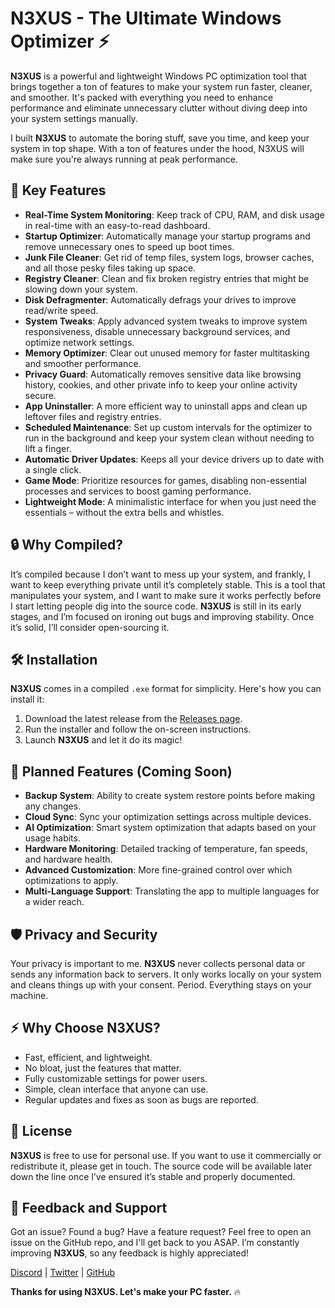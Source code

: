 # N3XUS - The Ultimate Windows Optimizer ⚡

**N3XUS** is a powerful and lightweight Windows PC optimization tool that brings together a ton of features to make your system run faster, cleaner, and smoother. It's packed with everything you need to enhance performance and eliminate unnecessary clutter without diving deep into your system settings manually.

I built **N3XUS** to automate the boring stuff, save you time, and keep your system in top shape. With a ton of features under the hood, N3XUS will make sure you're always running at peak performance.

## 🚀 Key Features

- **Real-Time System Monitoring**: Keep track of CPU, RAM, and disk usage in real-time with an easy-to-read dashboard.
- **Startup Optimizer**: Automatically manage your startup programs and remove unnecessary ones to speed up boot times.
- **Junk File Cleaner**: Get rid of temp files, system logs, browser caches, and all those pesky files taking up space.
- **Registry Cleaner**: Clean and fix broken registry entries that might be slowing down your system.
- **Disk Defragmenter**: Automatically defrags your drives to improve read/write speed.
- **System Tweaks**: Apply advanced system tweaks to improve system responsiveness, disable unnecessary background services, and optimize network settings.
- **Memory Optimizer**: Clear out unused memory for faster multitasking and smoother performance.
- **Privacy Guard**: Automatically removes sensitive data like browsing history, cookies, and other private info to keep your online activity secure.
- **App Uninstaller**: A more efficient way to uninstall apps and clean up leftover files and registry entries.
- **Scheduled Maintenance**: Set up custom intervals for the optimizer to run in the background and keep your system clean without needing to lift a finger.
- **Automatic Driver Updates**: Keeps all your device drivers up to date with a single click.
- **Game Mode**: Prioritize resources for games, disabling non-essential processes and services to boost gaming performance.
- **Lightweight Mode**: A minimalistic interface for when you just need the essentials – without the extra bells and whistles.

## 🔒 Why Compiled?

It’s compiled because I don’t want to mess up your system, and frankly, I want to keep everything private until it’s completely stable. This is a tool that manipulates your system, and I want to make sure it works perfectly before I start letting people dig into the source code. **N3XUS** is still in its early stages, and I’m focused on ironing out bugs and improving stability. Once it’s solid, I’ll consider open-sourcing it.

## 🛠 Installation

**N3XUS** comes in a compiled `.exe` format for simplicity. Here's how you can install it:

1. Download the latest release from the [Releases page](https://github.com/daniel/n3xus/releases).
2. Run the installer and follow the on-screen instructions.
3. Launch **N3XUS** and let it do its magic!

## 🧰 Planned Features (Coming Soon)

- **Backup System**: Ability to create system restore points before making any changes.
- **Cloud Sync**: Sync your optimization settings across multiple devices.
- **AI Optimization**: Smart system optimization that adapts based on your usage habits.
- **Hardware Monitoring**: Detailed tracking of temperature, fan speeds, and hardware health.
- **Advanced Customization**: More fine-grained control over which optimizations to apply.
- **Multi-Language Support**: Translating the app to multiple languages for a wider reach.

## 🛡 Privacy and Security

Your privacy is important to me. **N3XUS** never collects personal data or sends any information back to servers. It only works locally on your system and cleans things up with your consent. Period. Everything stays on your machine.

## ⚡ Why Choose N3XUS?

- Fast, efficient, and lightweight.
- No bloat, just the features that matter.
- Fully customizable settings for power users.
- Simple, clean interface that anyone can use.
- Regular updates and fixes as soon as bugs are reported.

## 📄 License

**N3XUS** is free to use for personal use. If you want to use it commercially or redistribute it, please get in touch. The source code will be available later down the line once I’ve ensured it’s stable and properly documented.

## 🤖 Feedback and Support

Got an issue? Found a bug? Have a feature request? Feel free to open an issue on the GitHub repo, and I'll get back to you ASAP. I’m constantly improving **N3XUS**, so any feedback is highly appreciated!

[Discord](https://discord.com/invite/n3xus) | [Twitter](https://twitter.com/danieldev) | [GitHub](https://github.com/daniel/n3xus)

**Thanks for using N3XUS. Let's make your PC faster.** 🔥
